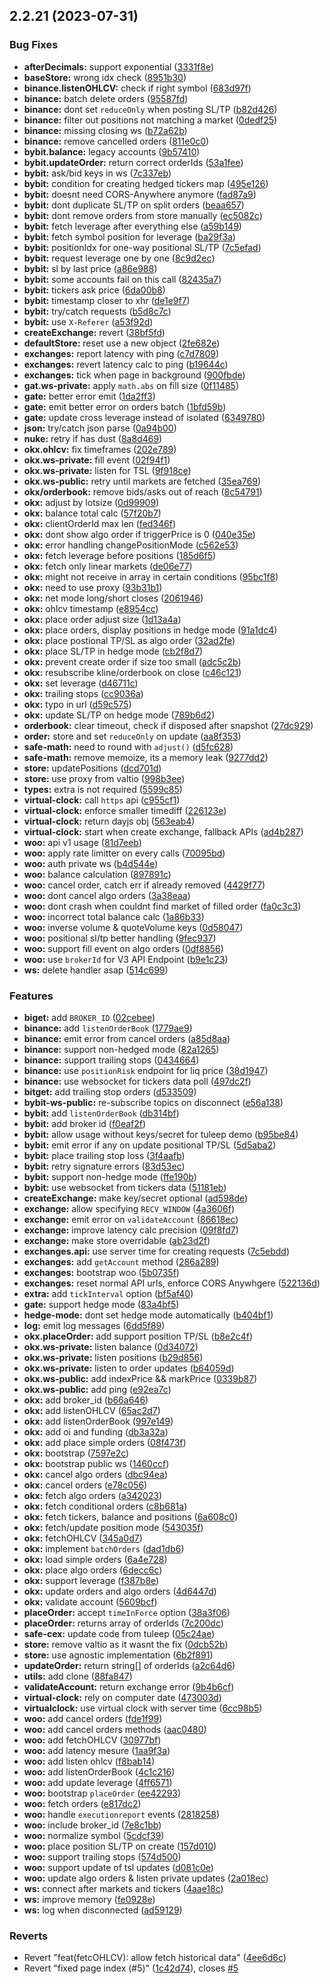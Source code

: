 ## 2.2.21 (2023-07-31)


### Bug Fixes

* **afterDecimals:** support exponential ([3331f8e](https://github.com/lleewwiiss/safe-cex/commit/3331f8e4e0b4f0fa0c093989c5925af4cb150c65))
* **baseStore:** wrong idx check ([8951b30](https://github.com/lleewwiiss/safe-cex/commit/8951b306180150519ec0f965b3ec1b784704d3ae))
* **binance.listenOHLCV:** check if right symbol ([683d97f](https://github.com/lleewwiiss/safe-cex/commit/683d97f36fd79fbee8b6e3e50ae9d3b8d508ae86))
* **binance:** batch delete orders ([95587fd](https://github.com/lleewwiiss/safe-cex/commit/95587fd0ca5fb6957dfa2fe2c992877ede946676))
* **binance:** dont set `reduceOnly` when posting SL/TP ([b82d426](https://github.com/lleewwiiss/safe-cex/commit/b82d426c2eb0393ceb59c33e7a1089a534eed4ed))
* **binance:** filter out positions not matching a market ([0dedf25](https://github.com/lleewwiiss/safe-cex/commit/0dedf2576deba272ea7118187c0ed431b484be6e))
* **binance:** missing closing ws ([b72a62b](https://github.com/lleewwiiss/safe-cex/commit/b72a62b4781da73a1c250be644ba8f332db42eae))
* **binance:** remove cancelled orders ([811e0c0](https://github.com/lleewwiiss/safe-cex/commit/811e0c0f5f0de61c0a81f82141ec74c81626e321))
* **bybit.balance:** legacy accounts ([9b57410](https://github.com/lleewwiiss/safe-cex/commit/9b57410ef5dc15d26a51487fa7e21eeacef9acb6))
* **bybit.updateOrder:** return correct orderIds ([53a1fee](https://github.com/lleewwiiss/safe-cex/commit/53a1feed2982ed9882e01587115c3596ed6de1f2))
* **bybit:** ask/bid keys in ws ([7c337eb](https://github.com/lleewwiiss/safe-cex/commit/7c337eb68cf97cdab0607c48a54ddfd00d29f5c6))
* **bybit:** condition for creating hedged tickers map ([495e126](https://github.com/lleewwiiss/safe-cex/commit/495e12626ba5cfd513add27c4aebdcb0635e29e3))
* **bybit:** doesnt need CORS-Anywhere anymore ([fad87a9](https://github.com/lleewwiiss/safe-cex/commit/fad87a9c742b3a30acaae7036ab042e022c88393))
* **bybit:** dont duplicate SL/TP on split orders ([beaa657](https://github.com/lleewwiiss/safe-cex/commit/beaa65749ea2228ba61fdb674228deb634acee18))
* **bybit:** dont remove orders from store manually ([ec5082c](https://github.com/lleewwiiss/safe-cex/commit/ec5082c1f6320a11a024955b294e382d59214d33))
* **bybit:** fetch leverage after everything else ([a59b149](https://github.com/lleewwiiss/safe-cex/commit/a59b149765a07b7e29e9b3c882ff6796f015da07))
* **bybit:** fetch symbol position for leverage ([ba29f3a](https://github.com/lleewwiiss/safe-cex/commit/ba29f3a80d27c1a5f6e4cbb2c60e328916d6de1b))
* **bybit:** positionIdx for one-way positional SL/TP ([7c5efad](https://github.com/lleewwiiss/safe-cex/commit/7c5efad72183a4c10c684d0f3c9c9e9506c893b4))
* **bybit:** request leverage one by one ([8c9d2ec](https://github.com/lleewwiiss/safe-cex/commit/8c9d2ec35c276d6bbc9863b543b0076ead104cc8))
* **bybit:** sl by last price ([a86e988](https://github.com/lleewwiiss/safe-cex/commit/a86e988aa548121ac1e009c4470d55e0696dd9de))
* **bybit:** some accounts fail on this call ([82435a7](https://github.com/lleewwiiss/safe-cex/commit/82435a77877c7dfdace62dc6131b8cc4e83093b7))
* **bybit:** tickers ask price ([6da00b8](https://github.com/lleewwiiss/safe-cex/commit/6da00b8b9cb59350bb249c8169e10049bc46dff9))
* **bybit:** timestamp closer to xhr ([de1e9f7](https://github.com/lleewwiiss/safe-cex/commit/de1e9f72f03621322e2a8b49ba1edf5456a3bbc0))
* **bybit:** try/catch requests ([b5d8c7c](https://github.com/lleewwiiss/safe-cex/commit/b5d8c7ca5638a892b2a3b74aa6184600a406f3ac))
* **bybit:** use `X-Referer` ([a53f92d](https://github.com/lleewwiiss/safe-cex/commit/a53f92d76de998d52a11e67280b672678b83426d))
* **createExchange:** revert ([38bf5fd](https://github.com/lleewwiiss/safe-cex/commit/38bf5fd347162b4a5088297e72bf1d00a8e6a5b7))
* **defaultStore:** reset use a new object ([2fe682e](https://github.com/lleewwiiss/safe-cex/commit/2fe682e8acd50cc1686591a40debf9f2d7b32116))
* **exchanges:** report latency with ping ([c7d7809](https://github.com/lleewwiiss/safe-cex/commit/c7d7809537a183982591853292ab59a14538442a))
* **exchanges:** revert latency calc to ping ([b19644c](https://github.com/lleewwiiss/safe-cex/commit/b19644c8357f8323f8fdded2b31b80c84b12615c))
* **exchanges:** tick when page in background ([900fbde](https://github.com/lleewwiiss/safe-cex/commit/900fbde441b9a3bfe10f7043bed8b0f496c62f4a))
* **gat.ws-private:** apply `math.abs` on fill size ([0f11485](https://github.com/lleewwiiss/safe-cex/commit/0f1148562efe07f3080ddb6fe129c5c36441d874))
* **gate:** better error emit ([1da2ff3](https://github.com/lleewwiiss/safe-cex/commit/1da2ff3af34d9dbb4c1134fcdb6520cc24168053))
* **gate:** emit better error on orders batch ([1bfd59b](https://github.com/lleewwiiss/safe-cex/commit/1bfd59b21c513899fad1f29f1cc307fb5709f782))
* **gate:** update cross leverage instead of isolated ([6349780](https://github.com/lleewwiiss/safe-cex/commit/6349780370e4b940aecb0bb56ed66b0867a51e32))
* **json:** try/catch json parse ([0a94b00](https://github.com/lleewwiiss/safe-cex/commit/0a94b00d2d084fcf3ee94b8dafcca8af2f785039))
* **nuke:** retry if has dust ([8a8d469](https://github.com/lleewwiiss/safe-cex/commit/8a8d469cdf59541a60d8935215be68105ace2fb9))
* **okx.ohlcv:** fix timeframes ([202e789](https://github.com/lleewwiiss/safe-cex/commit/202e789d7abfcc9d4996f1ba8e831876bbc38cab))
* **okx.ws-private:** fill event ([02f94f1](https://github.com/lleewwiiss/safe-cex/commit/02f94f13cd7925acfe5cc020d55e4ffad267c780))
* **okx.ws-private:** listen for TSL ([9f918ce](https://github.com/lleewwiiss/safe-cex/commit/9f918ce46bd6fcd15f890f6292f2ea2d0b28db05))
* **okx.ws-public:** retry until markets are fetched ([35ea769](https://github.com/lleewwiiss/safe-cex/commit/35ea7698597838bac31b8a990c5a7af862f624a4))
* **okx/orderbook:** remove bids/asks out of reach ([8c54791](https://github.com/lleewwiiss/safe-cex/commit/8c547911186b86f30fbc92a5f4ce16fe5ae6a124))
* **okx:** adjust by lotsize ([0d99909](https://github.com/lleewwiiss/safe-cex/commit/0d9990984474744ae7d034229df0d43e18b79074))
* **okx:** balance total calc ([57f20b7](https://github.com/lleewwiiss/safe-cex/commit/57f20b7e19bf0e9658fb16e9681eb527253119ca))
* **okx:** clientOrderId max len ([fed346f](https://github.com/lleewwiiss/safe-cex/commit/fed346f3f2ba2453ceecf731671c19dd36e7dbad))
* **okx:** dont show algo order if triggerPrice is 0 ([040e35e](https://github.com/lleewwiiss/safe-cex/commit/040e35e4fda6ae05ac7286c2fc71f17a1a94166c))
* **okx:** error handling changePositionMode ([c562e53](https://github.com/lleewwiiss/safe-cex/commit/c562e53482fb378d819846fc9e9a1a556aca14a5))
* **okx:** fetch leverage before positions ([185d6f5](https://github.com/lleewwiiss/safe-cex/commit/185d6f5773400f7da44c26e84c11349aad40d399))
* **okx:** fetch only linear markets ([de06e77](https://github.com/lleewwiiss/safe-cex/commit/de06e77ed8591160cc035f721365efa051d9b4d1))
* **okx:** might not receive in array in certain conditions ([95bc1f8](https://github.com/lleewwiiss/safe-cex/commit/95bc1f8f8626e410a4637c5a4d5c0d72c22cf9f3))
* **okx:** need to use proxy ([93b31b1](https://github.com/lleewwiiss/safe-cex/commit/93b31b13d7a919e686934920e2ee4912eb81ff62))
* **okx:** net mode long/short closes ([2061946](https://github.com/lleewwiiss/safe-cex/commit/2061946b1104ee82a60f90b0dc3e6b7f579471fb))
* **okx:** ohlcv timestamp ([e8954cc](https://github.com/lleewwiiss/safe-cex/commit/e8954ccf837af889c0cc13199ef5b5b1784b4c3d))
* **okx:** place order adjust size ([1d13a4a](https://github.com/lleewwiiss/safe-cex/commit/1d13a4a39ae03dc0db160f3dcbc8d7e328cc62ec))
* **okx:** place orders, display positions in hedge mode ([91a1dc4](https://github.com/lleewwiiss/safe-cex/commit/91a1dc4094319a103e9abd2ff69316a84587ff00))
* **okx:** place postional TP/SL as algo order ([32ad2fe](https://github.com/lleewwiiss/safe-cex/commit/32ad2fe2d5ab0863a4c9ad0ae780f0cf2b985f7d))
* **okx:** place SL/TP in hedge mode ([cb2f8d7](https://github.com/lleewwiiss/safe-cex/commit/cb2f8d7219165b41969e6c94dda8eab7603164d5))
* **okx:** prevent create order if size too small ([adc5c2b](https://github.com/lleewwiiss/safe-cex/commit/adc5c2b3d6b35b2e381c7aa9b09c22c6cc6cd902))
* **okx:** resubscribe kline/orderbook on close ([c46c121](https://github.com/lleewwiiss/safe-cex/commit/c46c1219b31d8c47078fb4e933d0b11dc8dd3b97))
* **okx:** set leverage ([d46711c](https://github.com/lleewwiiss/safe-cex/commit/d46711c43458d93e357149e16b0295e68e7fa5c3))
* **okx:** trailing stops ([cc9036a](https://github.com/lleewwiiss/safe-cex/commit/cc9036adb401dace05ea5a0817ccea541380703f))
* **okx:** typo in url ([d59c575](https://github.com/lleewwiiss/safe-cex/commit/d59c575e66cacb3c263cc6516a9d3b66e43e66ca))
* **okx:** update SL/TP on hedge mode ([789b6d2](https://github.com/lleewwiiss/safe-cex/commit/789b6d283d46b464c5a77dff81b11b1eaadde275))
* **orderbook:** clear timeout, check if disposed after snapshot ([27dc929](https://github.com/lleewwiiss/safe-cex/commit/27dc92914ead0496174604a3e8e34ff55b4fdc34))
* **order:** store and set `reduceOnly` on update ([aa8f353](https://github.com/lleewwiiss/safe-cex/commit/aa8f35369351e38b14baee5a5443189a89f49729))
* **safe-math:** need to round with `adjust()` ([d5fc628](https://github.com/lleewwiiss/safe-cex/commit/d5fc6284babed44231fe8febe0ef48cca2bbd4e5))
* **safe-math:** remove memoize, its a memory leak ([9277dd2](https://github.com/lleewwiiss/safe-cex/commit/9277dd2bdef0ac1b328367a5b36db1dcb4b9484f))
* **store:** updatePositions ([dcd701d](https://github.com/lleewwiiss/safe-cex/commit/dcd701de2e7b18852226c9f35fc4f08e5339592d))
* **store:** use proxy from valtio ([998b3ee](https://github.com/lleewwiiss/safe-cex/commit/998b3ee50574c9a4bb3baa8e1f66ee82be332d14))
* **types:** extra is not required ([5599c85](https://github.com/lleewwiiss/safe-cex/commit/5599c859be88143630bf7c142c79d1c1a7e312ab))
* **virtual-clock:** call `https` api ([c955cf1](https://github.com/lleewwiiss/safe-cex/commit/c955cf1a5772124f1dc7719f3b8a7e4c45762cea))
* **virtual-clock:** enforce smaller timediff ([226123e](https://github.com/lleewwiiss/safe-cex/commit/226123eb7f068675473405143a091bb3b32c6f5c))
* **virtual-clock:** return dayjs obj ([563eab4](https://github.com/lleewwiiss/safe-cex/commit/563eab4176fb4766020c7994b321b70ae9164003))
* **virtual-clock:** start when create exchange, fallback APIs ([ad4b287](https://github.com/lleewwiiss/safe-cex/commit/ad4b2872468ea6c8ecadf9c843c9c6016dd0aff1))
* **woo:** api v1 usage ([81d7eeb](https://github.com/lleewwiiss/safe-cex/commit/81d7eeba3d81e0ada5562d1aea3f23296eb74821))
* **woo:** apply rate limitter on every calls ([70095bd](https://github.com/lleewwiiss/safe-cex/commit/70095bd2900a7f2e91b509acca39d7bd2d2e6f5f))
* **woo:** auth private ws ([b4d544e](https://github.com/lleewwiiss/safe-cex/commit/b4d544e708ff6dfc94e8ae73e4bb335788224948))
* **woo:** balance calculation ([897891c](https://github.com/lleewwiiss/safe-cex/commit/897891cf7cc35de21de66b2a3828b3c82cbad360))
* **woo:** cancel order, catch err if already removed ([4429f77](https://github.com/lleewwiiss/safe-cex/commit/4429f77220f01b12ff8f8783f13a65d84bd16741))
* **woo:** dont cancel algo orders ([3a38eaa](https://github.com/lleewwiiss/safe-cex/commit/3a38eaa38a3cdad75bbcc6f363898a5392d84709))
* **woo:** dont crash when couldnt find market of filled order ([fa0c3c3](https://github.com/lleewwiiss/safe-cex/commit/fa0c3c3001012076f89759ed2a8b421fa99bd628))
* **woo:** incorrect total balance calc ([1a86b33](https://github.com/lleewwiiss/safe-cex/commit/1a86b33c0240acc3cc49fe3a958c7cb3458a7ce5))
* **woo:** inverse volume & quoteVolume keys ([0d58047](https://github.com/lleewwiiss/safe-cex/commit/0d58047fb67bb86ed4e4c743ba8ccc8cdf6ab145))
* **woo:** positional sl/tp better handling ([9fec937](https://github.com/lleewwiiss/safe-cex/commit/9fec937090b8c7e5c8a9a0a7597e0258d9ac99e4))
* **woo:** support fill event on algo orders ([0df8856](https://github.com/lleewwiiss/safe-cex/commit/0df8856914d1fdaa8f550d64db0d2d2a88f168a6))
* **woo:** use `brokerId` for V3 API Endpoint ([b9e1c23](https://github.com/lleewwiiss/safe-cex/commit/b9e1c233df8a504fa19ae974936706b5715b88ae))
* **ws:** delete handler asap ([514c699](https://github.com/lleewwiiss/safe-cex/commit/514c699a512c722f05bdb8b4fa2e7f093c457631))


### Features

* **biget:** add `BROKER_ID` ([02cebee](https://github.com/lleewwiiss/safe-cex/commit/02cebeef4d68484f8796d39d61aef9aaf21c7fb5))
* **binance:** add `listenOrderBook` ([1779ae9](https://github.com/lleewwiiss/safe-cex/commit/1779ae917e46cf5a72194cca4ff8cbbae3867943))
* **binance:** emit error from cancel orders ([a85d8aa](https://github.com/lleewwiiss/safe-cex/commit/a85d8aa297bd78113deabcea362e5a0c516988b3))
* **binance:** support non-hedged mode ([82a1265](https://github.com/lleewwiiss/safe-cex/commit/82a1265a1595a8f272af5860f2ebb51011b14ad8))
* **binance:** support trailing stops ([0434664](https://github.com/lleewwiiss/safe-cex/commit/04346642d3a1a466f03ba785ba221caae5e93204))
* **binance:** use `positionRisk` endpoint for liq price ([38d1947](https://github.com/lleewwiiss/safe-cex/commit/38d19473937ea6779f6fa189301d1534fb0135b0))
* **binance:** use websocket for tickers data poll ([497dc2f](https://github.com/lleewwiiss/safe-cex/commit/497dc2f296f94003ea2c9d119de0d467cdde529e))
* **bitget:** add trailing stop orders ([d533509](https://github.com/lleewwiiss/safe-cex/commit/d533509c97e3d9cd924e6aff492892429022f9e5))
* **bybit-ws-public:** re-subscribe topics on disconnect ([e56a138](https://github.com/lleewwiiss/safe-cex/commit/e56a1389bd4d5ffe749cdb6555962cdbd769bb12))
* **bybit:** add `listenOrderBook` ([db314bf](https://github.com/lleewwiiss/safe-cex/commit/db314bf0bc0ca2c735acc874cee48295dfe6bc65))
* **bybit:** add broker id ([f0eaf2f](https://github.com/lleewwiiss/safe-cex/commit/f0eaf2fcce4192fd1252c99134c6626e738fa42f))
* **bybit:** allow usage without keys/secret for tuleep demo ([b95be84](https://github.com/lleewwiiss/safe-cex/commit/b95be8427df43e1eb2cc20fe5462ef7d94c056d5))
* **bybit:** emit error if any on update positional TP/SL ([5d5aba2](https://github.com/lleewwiiss/safe-cex/commit/5d5aba2f9e7697186a628a60ddefd89a90bedbaa))
* **bybit:** place trailing stop loss ([3f4aafb](https://github.com/lleewwiiss/safe-cex/commit/3f4aafba15b17f1a8a1d65198369e0e7d2469579))
* **bybit:** retry signature errors ([83d53ec](https://github.com/lleewwiiss/safe-cex/commit/83d53ec5291d33b7440cebc6e4698d97dc25f6a6))
* **bybit:** support non-hedge mode ([ffe190b](https://github.com/lleewwiiss/safe-cex/commit/ffe190b6779f69df55b897be3a25f0bcef0021c5))
* **bybit:** use websocket from tickers data ([51181eb](https://github.com/lleewwiiss/safe-cex/commit/51181eba2021f5bc37c6c83474b6c4634c626b6a))
* **createExchange:** make key/secret optional ([ad598de](https://github.com/lleewwiiss/safe-cex/commit/ad598de18619f309066a6f4e7b66bfed15c47d39))
* **exchange:** allow specifying `RECV_WINDOW` ([4a3606f](https://github.com/lleewwiiss/safe-cex/commit/4a3606ffe7a55fa86ecd18158ca9a92196b5d229))
* **exchange:** emit error on `validateAccount` ([86618ec](https://github.com/lleewwiiss/safe-cex/commit/86618ec38ce42b5e73b8a64394569e9af3580f53))
* **exchange:** improve latency calc precision ([09f8fd7](https://github.com/lleewwiiss/safe-cex/commit/09f8fd74f6844087308ce13a35632658ddda704b))
* **exchange:** make store overridable ([ab23d2f](https://github.com/lleewwiiss/safe-cex/commit/ab23d2f5c883d857650e61a9bd9bb44879a0419c))
* **exchanges.api:** use server time for creating requests ([7c5ebdd](https://github.com/lleewwiiss/safe-cex/commit/7c5ebddfd4a4b4442956e6b58845e1627ddf194d))
* **exchanges:** add `getAccount` method ([286a289](https://github.com/lleewwiiss/safe-cex/commit/286a2895cfb8adb51b5247d91449e51f9e20748a))
* **exchanges:** bootstrap woo ([5b0735f](https://github.com/lleewwiiss/safe-cex/commit/5b0735f408fe21bc7ca642faa838b68178868840))
* **exchanges:** reset normal API urls, enforce CORS Anywhgere ([522136d](https://github.com/lleewwiiss/safe-cex/commit/522136d35f37f802d5f9e9ba5ed430086fb8b7f6))
* **extra:** add `tickInterval` option ([bf5af40](https://github.com/lleewwiiss/safe-cex/commit/bf5af4020898b810e7d5170d41a748743944ca13))
* **gate:** support hedge mode ([83a4bf5](https://github.com/lleewwiiss/safe-cex/commit/83a4bf563b608bbe6aa2c66a590f03a77b459a44))
* **hedge-mode:** dont set hedge mode automatically ([b404bf1](https://github.com/lleewwiiss/safe-cex/commit/b404bf1467600c6eb1e1080b2bd214a353e329b9))
* **log:** emit log messages ([6dd5f89](https://github.com/lleewwiiss/safe-cex/commit/6dd5f8928d9865328fbb9d5a2cb2522847007271))
* **okx.placeOrder:** add support position TP/SL ([b8e2c4f](https://github.com/lleewwiiss/safe-cex/commit/b8e2c4f89c7a99468320cf0dfec4417b3be953ca))
* **okx.ws-private:** listen balance ([0d34072](https://github.com/lleewwiiss/safe-cex/commit/0d34072c611902bfc2709c97d9e2fe92732cd24d))
* **okx.ws-private:** listen positions ([b29d856](https://github.com/lleewwiiss/safe-cex/commit/b29d856079f50d0efd03005730b6c6bc532a2667))
* **okx.ws-private:** listen to order updates ([b64059d](https://github.com/lleewwiiss/safe-cex/commit/b64059d8a4840e188697debb5654693fdf4d1793))
* **okx.ws-public:** add indexPrice && markPrice ([0339b87](https://github.com/lleewwiiss/safe-cex/commit/0339b87c3c29ca06ec342f7586486be775845923))
* **okx.ws-public:** add ping ([e92ea7c](https://github.com/lleewwiiss/safe-cex/commit/e92ea7c54167716050760dfba93b6f00f4f8e454))
* **okx:** add broker_id ([b66a646](https://github.com/lleewwiiss/safe-cex/commit/b66a6460b7b170e346a8a152fccaa21db9290687))
* **okx:** add listenOHLCV ([65ac2d7](https://github.com/lleewwiiss/safe-cex/commit/65ac2d76a371d011c6cc5f749745ea61434b0b12))
* **okx:** add listenOrderBook ([997e149](https://github.com/lleewwiiss/safe-cex/commit/997e149c45eb1835bc05efe581ac0df4e9d72f1f))
* **okx:** add oi and funding ([db3a32a](https://github.com/lleewwiiss/safe-cex/commit/db3a32ac4c25652720fd9cc8580de1c6c7b75081))
* **okx:** add place simple orders ([08f473f](https://github.com/lleewwiiss/safe-cex/commit/08f473fdceaec08513bd64a7240d1a1b93a1a0e6))
* **okx:** bootstrap ([7597e2c](https://github.com/lleewwiiss/safe-cex/commit/7597e2ce7d74d2f09fb8d7aeb0332787a2f7d925))
* **okx:** bootstrap public ws ([1460ccf](https://github.com/lleewwiiss/safe-cex/commit/1460ccf5b6aa8966d4b719f49460415380b59872))
* **okx:** cancel algo orders ([dbc94ea](https://github.com/lleewwiiss/safe-cex/commit/dbc94ea3eba3702e72c44de43efed319bfe4ec6e))
* **okx:** cancel orders ([e78c056](https://github.com/lleewwiiss/safe-cex/commit/e78c056587101c8c51e7e280e59cc79ceed0f159))
* **okx:** fetch algo orders ([a342023](https://github.com/lleewwiiss/safe-cex/commit/a3420239d5547b11f80346e6a8caed7154991b84))
* **okx:** fetch conditional orders ([c8b681a](https://github.com/lleewwiiss/safe-cex/commit/c8b681a7c3d996e2e12ebaa8d1416cfab4c3eacb))
* **okx:** fetch tickers, balance and positions ([6a608c0](https://github.com/lleewwiiss/safe-cex/commit/6a608c0b679ace0d9a491f33e65289a94ce1ea50))
* **okx:** fetch/update position mode ([543035f](https://github.com/lleewwiiss/safe-cex/commit/543035f5e9e3181b4be6d82de6f848f72d84607c))
* **okx:** fetchOHLCV ([345a0d7](https://github.com/lleewwiiss/safe-cex/commit/345a0d70bd2f548c5c9ae8100717985ff8445f2b))
* **okx:** implement `batchOrders` ([dad1db6](https://github.com/lleewwiiss/safe-cex/commit/dad1db6c578fe29c2baaeb5cde00046d1e4c6ced))
* **okx:** load simple orders ([6a4e728](https://github.com/lleewwiiss/safe-cex/commit/6a4e7283e50227097364523e738d3e26dc280e9c))
* **okx:** place algo orders ([6decc6c](https://github.com/lleewwiiss/safe-cex/commit/6decc6cd000665bb31e63312f8a9717ad168b52c))
* **okx:** support leverage ([f387b8e](https://github.com/lleewwiiss/safe-cex/commit/f387b8e1582c1f0cd72450376322bec802ab6387))
* **okx:** update orders and algo orders ([4d6447d](https://github.com/lleewwiiss/safe-cex/commit/4d6447de19da9878a8ccae4b575627a2d91b491e))
* **okx:** validate account ([5609bcf](https://github.com/lleewwiiss/safe-cex/commit/5609bcf6cd301f1f01ca305cee229a51cece7565))
* **placeOrder:** accept `timeInForce` option ([38a3f06](https://github.com/lleewwiiss/safe-cex/commit/38a3f062b459509982215e3f12ab3c4e4376e0f5))
* **placeOrder:** returns array of orderIds ([7c200dc](https://github.com/lleewwiiss/safe-cex/commit/7c200dc0b465e8a71c89bed9bafaf8c304efb1ed))
* **safe-cex:** update code from tuleep ([05c24ae](https://github.com/lleewwiiss/safe-cex/commit/05c24aeb35ee0e678f906d5b9637e4512b31ad30))
* **store:** remove valtio as it wasnt the fix ([0dcb52b](https://github.com/lleewwiiss/safe-cex/commit/0dcb52b804fb1d91d9961877add1b259e771032c))
* **store:** use agnostic implementation ([6b2f891](https://github.com/lleewwiiss/safe-cex/commit/6b2f8912a36a47355f6e3587d007487b8fa99c4a))
* **updateOrder:** return string[] of orderIds ([a2c64d6](https://github.com/lleewwiiss/safe-cex/commit/a2c64d6e190704f632656e8b715a037a4009c31f))
* **utils:** add clone ([88fa847](https://github.com/lleewwiiss/safe-cex/commit/88fa8475352cf9681886c710c0ca95cdda2e53bf))
* **validateAccount:** return exchange error ([9b4b6cf](https://github.com/lleewwiiss/safe-cex/commit/9b4b6cfb6a432860de9de778ab511653b7f83a14))
* **virtual-clock:** rely on computer date ([473003d](https://github.com/lleewwiiss/safe-cex/commit/473003de499fd0c0ea55457dbc62e3c613b3f350))
* **virtualclock:** use virtual clock with server time ([6cc98b5](https://github.com/lleewwiiss/safe-cex/commit/6cc98b526630d0d3af9b66a8021a215531b13adb))
* **woo:** add cancel orders ([fde1f99](https://github.com/lleewwiiss/safe-cex/commit/fde1f99af8f525649f421790142e7d0e438ed155))
* **woo:** add cancel orders methods ([aac0480](https://github.com/lleewwiiss/safe-cex/commit/aac0480fbac84ff6ef1a0fe3e1648091c00fa4a0))
* **woo:** add fetchOHLCV ([30977bf](https://github.com/lleewwiiss/safe-cex/commit/30977bf58c4055404b91020bdeaa7c4a64e8e2da))
* **woo:** add latency mesure ([1aa9f3a](https://github.com/lleewwiiss/safe-cex/commit/1aa9f3a20b9d0097a0bcadd2aad24b15cd81c628))
* **woo:** add listen ohlcv ([f8bab14](https://github.com/lleewwiiss/safe-cex/commit/f8bab14a58ed16ed08f1491fb8898d422720e060))
* **woo:** add listenOrderBook ([4c1c216](https://github.com/lleewwiiss/safe-cex/commit/4c1c2160bfc217be0f304d3494e50cfe50a1a4e0))
* **woo:** add update leverage ([4ff6571](https://github.com/lleewwiiss/safe-cex/commit/4ff6571ac116027f6b17f9c9d66a3be7fed41790))
* **woo:** bootstrap `placeOrder` ([ee42293](https://github.com/lleewwiiss/safe-cex/commit/ee42293441af377dde76dc46f6b6b72eb5d8e429))
* **woo:** fetch orders ([e817dc2](https://github.com/lleewwiiss/safe-cex/commit/e817dc2bde9c8008230d84213688af69221b8586))
* **woo:** handle `executionreport` events ([2818258](https://github.com/lleewwiiss/safe-cex/commit/28182587e7d5422e0ef60b464c6d582d3a969cea))
* **woo:** include broker_id ([7e8c1bb](https://github.com/lleewwiiss/safe-cex/commit/7e8c1bb97c3a397c03dda5f513fae8778467635b))
* **woo:** normalize symbol ([5cdcf39](https://github.com/lleewwiiss/safe-cex/commit/5cdcf39ab1ec4105ca0f8053077b9c06efbccf96))
* **woo:** place position SL/TP on create ([157d010](https://github.com/lleewwiiss/safe-cex/commit/157d010b35decf648f2a2e9567238e4e7b26c8db))
* **woo:** support trailing stops ([574d500](https://github.com/lleewwiiss/safe-cex/commit/574d500b1d5eafd82e3e8c34a97019db539e9432))
* **woo:** support update of tsl updates ([d081c0e](https://github.com/lleewwiiss/safe-cex/commit/d081c0e1963a860e90757a39009e180a662ab73e))
* **woo:** update algo orders & listen private updates ([2a018ec](https://github.com/lleewwiiss/safe-cex/commit/2a018ec97ea48f5273f7598e63df98ee90e877ec))
* **ws:** connect after markets and tickers ([4aae18c](https://github.com/lleewwiiss/safe-cex/commit/4aae18c6b71e2108e33bff7221464f6307b0e436))
* **ws:** improve memory ([fe0928e](https://github.com/lleewwiiss/safe-cex/commit/fe0928ebf65e0eb84221e411133352dee9e007af))
* **ws:** log when disconnected ([ad59129](https://github.com/lleewwiiss/safe-cex/commit/ad5912998d8a07d5dedd74ef36f4ad61afd101bb))


### Reverts

* Revert "feat(fetcOHLCV): allow fetch historical data" ([4ee6d6c](https://github.com/lleewwiiss/safe-cex/commit/4ee6d6cba05386f182fa22ba571bed6d952c70bf))
* Revert "fixed page index (#5)" ([1c42d74](https://github.com/lleewwiiss/safe-cex/commit/1c42d74236d0f1344e704b0ee41decbb07d104f0)), closes [#5](https://github.com/lleewwiiss/safe-cex/issues/5)



